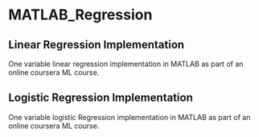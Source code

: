 # MATLAB_Regression
## Linear Regression Implementation

One variable linear regression implementation in MATLAB as part of an online coursera ML course.
## Logistic Regression Implementation

One variable logistic Regression implementation in MATLAB as part of an online coursera ML course.
